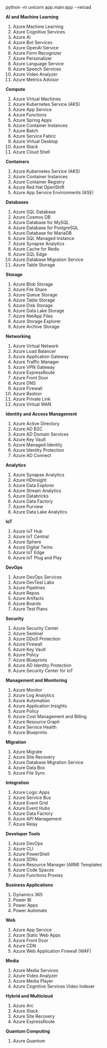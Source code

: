 python -m uvicorn app.main:app --reload



**AI and Machine Learning**
1. Azure Machine Learning
2. Azure Cognitive Services
3. Azure AI
4. Azure Bot Services
5. Azure OpenAI Service
6. Azure Form Recognizer
7. Azure Personalizer
8. Azure Language Service
9. Azure Speech Services
10. Azure Video Analyzer
11. Azure Metrics Advisor

**Compute**
1. Azure Virtual Machines
2. Azure Kubernetes Service (AKS)
3. Azure App Service
4. Azure Functions
5. Azure Spring Apps
6. Azure Container Instances
7. Azure Batch
8. Azure Service Fabric
9. Azure Virtual Desktop
10. Azure Stack
11. Azure Cloud Shell

**Containers**
1. Azure Kubernetes Service (AKS)
2. Azure Container Instances
3. Azure Container Registry
4. Azure Red Hat OpenShift
5. Azure App Service Environments (ASE)

**Databases**
1. Azure SQL Database
2. Azure Cosmos DB
3. Azure Database for MySQL
4. Azure Database for PostgreSQL
5. Azure Database for MariaDB
6. Azure SQL Managed Instance
7. Azure Synapse Analytics
8. Azure Cache for Redis
9. Azure SQL Edge
10. Azure Database Migration Service
11. Azure Table Storage

**Storage**
1. Azure Blob Storage
2. Azure File Share
3. Azure Queue Storage
4. Azure Table Storage
5. Azure Disk Storage
6. Azure Data Lake Storage
7. Azure NetApp Files
8. Azure Storage Explorer
9. Azure Archive Storage

**Networking**
1. Azure Virtual Network
2. Azure Load Balancer
3. Azure Application Gateway
4. Azure Traffic Manager
5. Azure VPN Gateway
6. Azure ExpressRoute
7. Azure Front Door
8. Azure DNS
9. Azure Firewall
10. Azure Bastion
11. Azure Private Link
12. Azure Virtual WAN

**Identity and Access Management**
1. Azure Active Directory
2. Azure AD B2C
3. Azure AD Domain Services
4. Azure Key Vault
5. Azure Managed Identity
6. Azure Identity Protection
7. Azure AD Connect

**Analytics**
1. Azure Synapse Analytics
2. Azure HDInsight
3. Azure Data Explorer
4. Azure Stream Analytics
5. Azure Databricks
6. Azure Data Factory
7. Azure Purview
8. Azure Data Lake Analytics

**IoT**
1. Azure IoT Hub
2. Azure IoT Central
3. Azure Sphere
4. Azure Digital Twins
5. Azure IoT Edge
6. Azure IoT Plug and Play

**DevOps**
1. Azure DevOps Services
2. Azure DevTest Labs
3. Azure Pipelines
4. Azure Repos
5. Azure Artifacts
6. Azure Boards
7. Azure Test Plans

**Security**
1. Azure Security Center
2. Azure Sentinel
3. Azure DDoS Protection
4. Azure Firewall
5. Azure Key Vault
6. Azure Policy
7. Azure Blueprints
8. Azure AD Identity Protection
9. Azure Security Center for IoT

**Management and Monitoring**
1. Azure Monitor
2. Azure Log Analytics
3. Azure Automation
4. Azure Application Insights
5. Azure Policy
6. Azure Cost Management and Billing
7. Azure Resource Graph
8. Azure Service Health
9. Azure Blueprints

**Migration**
1. Azure Migrate
2. Azure Site Recovery
3. Azure Database Migration Service
4. Azure Data Box
5. Azure File Sync

**Integration**
1. Azure Logic Apps
2. Azure Service Bus
3. Azure Event Grid
4. Azure Event Hubs
5. Azure Data Factory
6. Azure API Management
7. Azure Relay

**Developer Tools**
1. Azure DevOps
2. Azure CLI
3. Azure PowerShell
4. Azure SDKs
5. Azure Resource Manager (ARM) Templates
6. Azure Code Spaces
7. Azure Functions Proxies

**Business Applications**
1. Dynamics 365
2. Power BI
3. Power Apps
4. Power Automate

**Web**
1. Azure App Service
2. Azure Static Web Apps
3. Azure Front Door
4. Azure CDN
5. Azure Web Application Firewall (WAF)

**Media**
1. Azure Media Services
2. Azure Video Analyzer
3. Azure Media Player
4. Azure Cognitive Services Video Indexer

**Hybrid and Multicloud**
1. Azure Arc
2. Azure Stack
3. Azure Site Recovery
4. Azure ExpressRoute

**Quantum Computing**
1. Azure Quantum